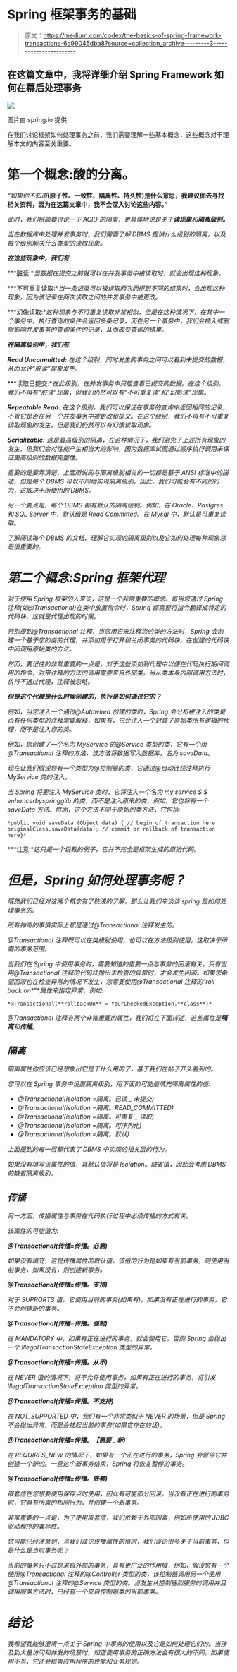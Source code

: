 # Spring 框架事务的基础

> 原文：<https://medium.com/codex/the-basics-of-spring-framework-transactions-6a99045dba8?source=collection_archive---------3----------------------->

## 在这篇文章中，我将详细介绍 Spring Framework 如何在幕后处理事务

![](img/22974d1961313b8f290b9e9356190f88.png)

图片由 spring.io 提供

在我们讨论框架如何处理事务之前，我们需要理解一些基本概念，这些概念对于理解本文的内容至关重要。

# 第一个概念:酸的分离。

*“如果你不知道*[](https://en.wikipedia.org/wiki/ACID)**(原子性、一致性、隔离性、持久性)是什么意思，我建议你去寻找相关资料，因为在这篇文章中，我不会深入讨论这些内容。”**

*此时，我们将简要讨论一下 ACID 的隔离，更具体地说是关于**读现象**和**隔离级别。***

*当在数据库中处理并发事务时，我们需要了解 DBMS 提供什么级别的隔离，以及每个级别解决什么类型的读取现象。*

***在这些现象中，我们有:***

***脏读:**当数据在提交之前就可以在并发事务中被读取时，就会出现这种现象。*

***不可重复读取:**当一条记录可以被读取两次而得到不同的结果时，会出现这种现象，因为该记录在两次读取之间的并发事务中被更改。*

***幻像读取:**这种现象与不可重复读取非常相似，但是在这种情况下，在其中一个事务中，执行查询的条件会返回多条记录，而在另一个事务中，我们会插入或删除影响并发事务的查询条件的记录，从而改变查询的结果。*

***在隔离级别中，我们有:***

***Read Uncommitted:** 在这个级别，同时发生的事务之间可以看到未提交的数据，从而允许“脏读”现象发生。*

***读取已提交:**在此级别，在并发事务中只能查看已提交的数据。在这个级别，我们不再有“脏读”现象，但我们仍然可以有“不可重复读”和“幻影读”现象。*

***Repeatable Read:** 在这个级别，我们可以保证在事务的查询中返回相同的记录，不管它是否在另一个并发事务中被更改和提交。在这个级别，我们不再有不可重复读取现象的发生，但是我们仍然可以有幻像读取现象。*

***Serializable:** 这是最高级别的隔离，在这种情况下，我们避免了上述所有现象的发生，但我们会对性能产生相当大的影响，因为数据库试图通过顺序执行调用来保证更高级别的数据完整性。*

*重要的是要弄清楚，上面所说的与隔离级别相关的一切都是基于 ANSI 标准中的描述，但是每个 DBMS 可以不同地实现隔离级别。因此，我们可能会有不同的行为，这取决于所使用的 DBMS。*

*另一个要点是，每个 DBMS 都有默认的隔离级别。例如，在 Oracle、Postgres 和 SQL Server 中，默认值是 Read Committed。在 Mysql 中，默认是可重复读取。*

*了解阅读每个 DBMS 的文档、理解它实现的隔离级别以及它如何处理每种现象总是很重要的。*

# *第二个概念:Spring 框架代理*

*对于使用 Spring 框架的人来说，这是一个非常重要的概念。每当您通过 Spring 注释(如@Transactional)在类中放置指令时，Spring 都需要将指令翻译成特定的代码块，这就是代理出现的时候。*

*特别提到@Transactional 注释，当您用它来注释您的类的方法时，Spring 会创建一个基于您的类的代理，并添加用于打开和关闭事务的代码块，在创建的代码块中间调用原始类的方法。*

*然而，要记住的非常重要的一点是，对于这些添加到代理中以便在代码执行期间调用的指令，对带注释的方法的调用需要来自外部类。当从类本身内部调用方法时，执行不通过代理，注释被忽略。*

***但是这个代理是什么时候创建的，执行是如何通过它的？***

*例如，当您注入一个通过@Autowired 创建的类时，Spring 会分析被注入的类是否有任何类型的注释需要解释，如果有，它会注入一个封装了原始类所有逻辑的代理，而不是注入您的类。*

*例如，您创建了一个名为 MyService 的@Service 类型的类，它有一个用@Transactional 注释的方法，该方法将数据写入数据库，名为 saveData。*

*现在让我们假设您有一个类型为[@控制器](http://twitter.com/Controller)的类，它通过[@自动连线](http://twitter.com/Autowired)注释执行 MyService 类的注入。*

*当 Spring 将要注入 MyService 类时，它将注入一个名为 my service $ $ enhancerbyspringglib 的类，而不是注入原来的类，例如，它也将有一个 saveData 方法。然而，这个方法不同于原始的类方法，它包括:*

```
*public void saveData (Object data) { // begin of transaction here originalClass.saveData(data); // commit or rollback of transaction here}*
```

***注意:**这只是一个说教的例子，它并不完全是框架生成的原始代码。*

# *但是，Spring 如何处理事务呢？*

*既然我们已经对这两个概念有了肤浅的了解，那么让我们来谈谈 spring 是如何处理事务的。*

*所有神奇的事情实际上都是通过@Transactional 注释发生的。*

*@Transactional 注释既可以在类级别使用，也可以在方法级别使用，这取决于所需的事务范围。*

*当我们在 Spring 中使用事务时，需要知道的重要一点与事务的回滚有关。只有当用@Transactional 注释的代码块抛出未检查的异常时，才会发生回滚。如果您希望回滚也在检查异常的情况下发生，您需要使用@Transactional 注释的“roll back on**”**属性来指定异常，例如:*

```
*@Transactional(**rollbackOn** = YourCheckedException.**class**)*
```

*@Transactional 注释有两个非常重要的属性，我们将在下面详述，这些属性是**隔离**和**传播**。*

## *隔离*

*隔离属性你应该已经想象出它是干什么用的了，基于我们在帖子开头看到的。*

*您可以在 Spring 事务中设置隔离级别，用下面的可能值填充隔离属性的值:*

*   *@Transactional(isolation =隔离。已读 _ 未提交)*
*   *@Transactional(isolation =隔离。READ_COMMITTED)*
*   *@Transactional(isolation =隔离。可重复 _ 读取)*
*   *@Transactional(isolation =隔离。可序列化)*
*   *@Transactional(isolation =隔离。默认)*

*上面提到的每一层都代表了 DBMS 中实现的相关层的行为。*

*如果没有填写该属性的值，其默认值将是 Isolation。缺省值，因此会考虑 DBMS 的缺省隔离级别。*

## *传播*

*另一方面，传播属性与事务在代码执行过程中必须传播的方式有关。*

*该属性的可能值为:*

***@Transactional(传播=传播。必需)***

*如果没有填充，这是传播属性的默认值。该值的行为是如果有当前事务，则使用当前事务，如果没有，则创建新事务。*

***@Transactional(传播=传播。支持)***

*对于 SUPPORTS 值，它使用当前的事务(如果有)，如果没有正在进行的事务，它不会创建新的事务。*

***@Transactional(传播=传播。强制)***

*在 MANDATORY 中，如果有正在进行的事务，就会使用它，否则 Spring 会抛出一个 IllegalTransactionStateException 类型的异常。*

***@Transactional(传播=传播。从不)***

*在 NEVER 值的情况下，将不允许使用事务，如果有正在进行的事务，将引发 IllegalTransactionStateException 类型的异常。*

***@Transactional(传播=传播。不支持)***

*在 NOT_SUPPORTED 中，我们有一个非常类似于 NEVER 的场景，但是 Spring 不会抛出异常，而是会挂起当前的事务(如果它存在的话)。*

***@Transactional(传播=传播。【需要 _ 新)***

*在 REQUIRES_NEW 的情况下，如果有一个正在进行的事务，Spring 会暂停它并创建一个新的。一旦这个新事务结束，Spring 将恢复暂停的事务。*

***@Transactional(传播=传播。嵌套)***

*嵌套值在您想要使用保存点时使用，因此有可能部分回滚。当没有正在进行的事务时，它具有所需的相同行为，并创建一个新事务。*

*非常重要的一点是，为了使用嵌套值，我们依赖于外部因素，例如所使用的 JDBC 驱动程序的兼容性。*

*您可能已经注意到，当我们谈论传播属性的值时，我们谈论很多关于当前事务，但是什么是当前事务呢？*

*当前的事务只不过是来自外部的事务，具有更广泛的作用域，例如，假设您有一个使用@Transactional 注释的@Controller 类型的类，该控制器调用另一个使用@Transactional 注释的@Service 类型的类。当发生从控制器到服务的调用并且调用服务方法时，已经有一个来自控制器类的当前事务。*

# *结论*

*我希望我能够澄清一点关于 Spring 中事务的使用以及它是如何处理它们的。当涉及到大量访问和并发的场景时，知道使用事务的正确方法会有很大的不同。如果使用不当，它还会损害应用程序的性能和业务规则。*